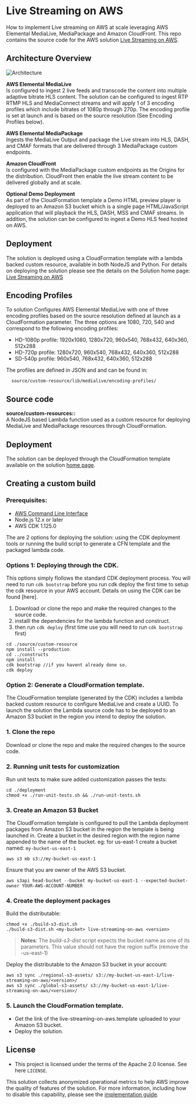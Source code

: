 # Live Streaming on AWS

How to implement Live streaming on AWS  at scale leveraging AWS Elemental MediaLive,  MediaPackage and Amazon CloudFront. This repo contains the source code for the AWS solution [Live Streaming on AWS](https://aws.amazon.com/solutions/implementations/live-streaming-on-aws/?did=sl_card&trk=sl_card).

## Architecture Overview

![Architecture](architecture.png)

**AWS Elemental MediaLive**<br/>
Is configured to ingest 2 live feeds and transcode the content into multiple adaptive bitrate HLS content.  The solution can be configured to ingest RTP RTMP HLS and MediaConnect streams and will apply 1 of 3 encoding profiles which include bitrates of 1080p through 270p. The encoding profile is set at launch and is based on the source resolution (See Encoding Profiles below).

**AWS Elemental MediaPackage**<br/>
Ingests the MediaLive Output and package the Live stream into HLS, DASH, and CMAF formats that are delivered through 3 MediaPackage custom endpoints.

**Amazon CloudFront**<br/>
Is configured with the MediaPackage custom endpoints as the Origins for the distribution. CloudFront then enable the live stream content to be delivered globally and at scale.

**Optional Demo Deployment**<br/>
As part of the CloudFormation template a Demo HTML preview player is deployed to an Amazon S3 bucket which is a single page HTML/JavaScript application that will playback the HLS, DASH, MSS and CMAF streams. In addition, the solution can be configured to ingest a Demo HLS feed hosted on AWS.   


## Deployment
The solution is deployed using a CloudFormation template with a lambda backed custom resource, available in both NodeJS and Python.
For details on deploying the solution please see the details on the Solution home page:  [Live Streaming on AWS](https://aws.amazon.com/solutions/implementations/live-streaming-on-aws/?did=sl_card&trk=sl_card)

## Encoding Profiles
To solution Configures AWS Elemental MediaLive with one of three encoding profiles based on the source resolution defined at launch as a CloudFormation parameter. The three options are 1080, 720, 540 and correspond to the following encoding profiles:

* HD-1080p profile: 1920x1080, 1280x720, 960x540, 768x432, 640x360, 512x288
* HD-720p profile: 1280x720, 960x540, 768x432, 640x360, 512x288
* SD-540p profile:  960x540, 768x432, 640x360, 512x288

The profiles are defined in JSON and and can be found in:
```
  source/custom-resource/lib/medialive/encoding-profiles/
```

## Source code

**source/custom-resources::**<br/>
A NodeJS based  Lambda function used as a custom resource for deploying MediaLive and MediaPackage resources through CloudFormation.

## Deployment
The solution can be deployed through the CloudFormation template available on the solution [home page](https://aws.amazon.com/solutions/implementations/live-streaming-on-aws/).

## Creating a custom build

### Prerequisites:
* [AWS Command Line Interface](https://aws.amazon.com/cli/)
* Node.js 12.x or later
* AWS CDK 1.125.0

The are 2 options for deploying the solution: using the CDK deployment tools or running the build script to generate a CFN template and the packaged lambda code.

### Options 1: Deploying through the CDK.
This options simply flollows the standard CDK deployment process. You will need to run `cdk bootstrap` before you run cdk deploy the first time to setup the cdk resource in your AWS account. Details on using the CDK can be found [here].

1. Download or clone the repo and make the required changes to the source code.
2. installl the dependencies for the lambda function and construct.
3. then run `cdk deploy` (first time use you will need to run `cdk bootstrap` first)

```
cd ./source/custom-resource
npm install --production
cd ../constructs
npm install 
cdk bootstrap //if you havent already done so.
cdk deploy
```

### Option 2: Generate a CloudFormation template.
The CloudFormation template (generated by the CDK) includes a lambda backed custom resource to configure MediaLive and create a UUID. To launch the solution the Lambda source code has to be deployed to an Amazon S3 bucket in the region you intend to deploy the solution. 

### 1. Clone the repo
Download or clone the repo and make the required changes to the source code.

### 2. Running unit tests for customization
Run unit tests to make sure added customization passes the tests:
```
cd ./deployment
chmod +x ./run-unit-tests.sh && ./run-unit-tests.sh
```

### 3. Create an Amazon S3 Bucket
The CloudFormation template is configured to pull the Lambda deployment packages from Amazon S3 bucket in the region the template is being launched in. Create a bucket in the desired region with the region name appended to the name of the bucket. eg: for us-east-1 create a bucket named: `my-bucket-us-east-1`
```
aws s3 mb s3://my-bucket-us-east-1
```

Ensure that you are owner of the AWS S3 bucket. 
```
aws s3api head-bucket --bucket my-bucket-us-east-1 --expected-bucket-owner YOUR-AWS-ACCOUNT-NUMBER
```

### 4. Create the deployment packages
Build the distributable:
```
chmod +x ./build-s3-dist.sh
./build-s3-dist.sh <my-bucket> live-streaming-on-aws <version>
```

> **Notes**: The _build-s3-dist_ script expects the bucket name as one of its parameters. This value should not have the region suffix (remove the -us-east-1)

Deploy the distributable to the Amazon S3 bucket in your account:
```
aws s3 sync ./regional-s3-assets/ s3://my-bucket-us-east-1/live-streaming-on-aws/<version>/ 
aws s3 sync ./global-s3-assets/ s3://my-bucket-us-east-1/live-streaming-on-aws/<version>/ 
```

### 5. Launch the CloudFormation template.
* Get the link of the live-streaming-on-aws.template uploaded to your Amazon S3 bucket.
* Deploy the solution.

## License

* This project is licensed under the terms of the Apache 2.0 license. See here `LICENSE`.

This solution collects anonymized operational metrics to help AWS improve the
quality of features of the solution. For more information, including how to disable
this capability, please see the [implementation guide](https://docs.aws.amazon.com/solutions/latest/live-streaming/welcome.html).